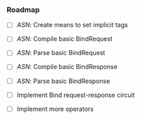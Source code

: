 ### Roadmap

- [ ] *ASN*: Create means to set implicit tags
- [ ] *ASN*: Compile basic BindRequest
- [ ] *ASN*: Parse basic BindRequest
- [ ] *ASN*: Compile basic BindResponse
- [ ] *ASN*: Parse basic BindResponse
- [ ] Implement Bind request-response circuit

- [ ] Implement more operators